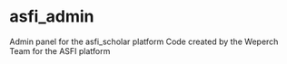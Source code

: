 # asfi_admin
Admin panel for the asfi_scholar platform
Code created by the Weperch Team for the ASFI platform
